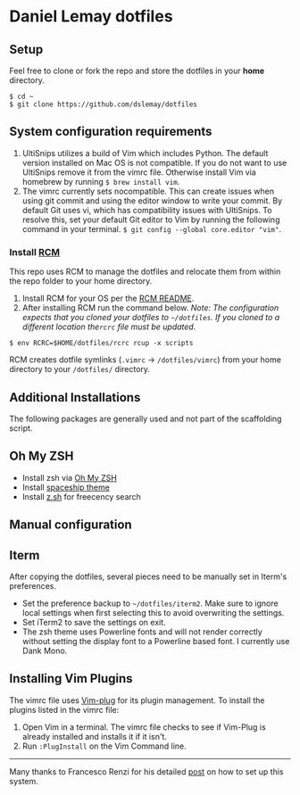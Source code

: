 # Daniel Lemay dotfiles

## Setup

Feel free to clone or fork the repo and store the dotfiles in your **home** directory.
```
$ cd ~
$ git clone https://github.com/dslemay/dotfiles
```

## System configuration requirements

1. UltiSnips utilizes a build of Vim which includes Python. The default version installed on Mac OS is not compatible. If you do not want to use UltiSnips remove it from the vimrc file. Otherwise install Vim via homebrew by running `$ brew install vim`.
2. The vimrc currently sets nocompatible. This can create issues when using git commit and using the editor window to write your commit. By default Git uses vi, which has compatibility issues with UltiSnips. To resolve this, set your default Git editor to Vim by running the following command in your terminal. `$ git config --global core.editor "vim"`.

### Install [RCM](https://github.com/thoughtbot/rcm)

This repo uses RCM to manage the dotfiles and relocate them from within the repo folder to your home directory.

1. Install RCM for your OS per the [RCM README](https://github.com/thoughtbot/rcm/blob/master/README.md).
2. After installing RCM run the command below. *Note: The configuration expects that you cloned your dotfiles to `~/dotfiles`. If you cloned to a different location the`rcrc` file must be updated.*

```
$ env RCRC=$HOME/dotfiles/rcrc rcup -x scripts
```
RCM creates dotfile symlinks (`.vimrc` -> `/dotfiles/vimrc`) from your home directory to your `/dotfiles/` directory.

## Additional Installations

The following packages are generally used and not part of the scaffolding script.

## Oh My ZSH

- Install zsh via [Oh My ZSH](https://ohmyz.sh/#install)
- Install [spaceship theme](https://github.com/denysdovhan/spaceship-prompt#oh-my-zsh)
- Install [z.sh](https://github.com/rupa/z) for freecency search

## Manual configuration

## Iterm

After copying the dotfiles, several pieces need to be manually set in Iterm's preferences.

- Set the preference backup to `~/dotfiles/iterm2`. Make sure to ignore local settings when first selecting this to avoid overwriting the settings.
- Set iTerm2 to save the settings on exit.
- The zsh theme uses Powerline fonts and will not render correctly without setting the display font to a Powerline based font. I currently use Dank Mono.

## Installing Vim Plugins

The vimrc file uses [Vim-plug](https://github.com/junegunn/vim-plug) for its plugin management. To install the plugins listed in the vimrc file:

1. Open Vim in a terminal. The vimrc file checks to see if Vim-Plug is already installed and installs it if it isn't.
2. Run `:PlugInstall` on the Vim Command line.

---
Many thanks to Francesco Renzi for his detailed [post](https://uracode.com/2017/08/05/the-perks-of-storing-your-dotfiles-in-a-repository/) on how to set up this system.
